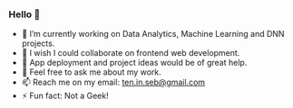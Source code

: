 ### Hello 👋

- 🔭 I’m currently working on Data Analytics, Machine Learning and DNN projects.
- 👯 I wish I could collaborate on frontend web development.
- 🤔 App deployment and project ideas would be of great help.
- 💬 Feel free to ask me about my work.
- 📫 Reach me on my email: ten.in.seb@gmail.com
- ⚡ Fun fact: Not a Geek!

